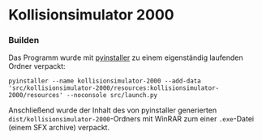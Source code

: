 # Kollisionsimulator 2000

### Builden

Das Programm wurde mit [pyinstaller](https://pyinstaller.org/en/stable/index.html) zu einem eigenständig laufenden Ordner verpackt:

```
pyinstaller --name kollisionsimulator-2000 --add-data 'src/kollisionsimulator-2000/resources:kollisionsimulator-2000/resources' --noconsole src/launch.py
```

Anschließend wurde der Inhalt des von pyinstaller generierten `dist/kollisionsimulator-2000`-Ordners mit WinRAR zum einer `.exe`-Datei (einem SFX archive) verpackt.
